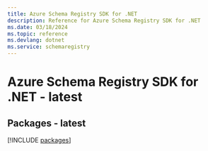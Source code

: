 ```yaml
---
title: Azure Schema Registry SDK for .NET
description: Reference for Azure Schema Registry SDK for .NET
ms.date: 03/18/2024
ms.topic: reference
ms.devlang: dotnet
ms.service: schemaregistry
---
```

# Azure Schema Registry SDK for .NET - latest
## Packages - latest
[!INCLUDE [packages](schema-registry-index.md)]